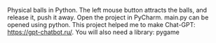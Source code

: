 Physical balls in Python.
The left mouse button attracts the balls, and release it, push it away.
Open the project in PyCharm.
main.py can be opened using python.
This project helped me to make Chat-GPT: https://gpt-chatbot.ru/.
You will also need a library: pygame
